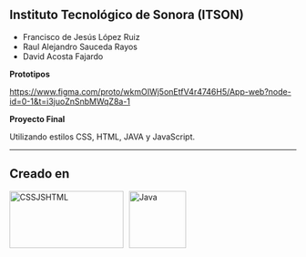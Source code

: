 ## Instituto Tecnológico de Sonora (ITSON)

- Francisco de Jesús López Ruiz
- Raul Alejandro Sauceda Rayos
- David Acosta Fajardo

**Prototipos**

https://www.figma.com/proto/wkmOIWj5onEtfV4r4746H5/App-web?node-id=0-1&t=i3juoZnSnbMWqZ8a-1

**Proyecto Final**

Utilizando estilos CSS, HTML, JAVA y JavaScript.

---
## Creado en

<div style="display: flex; flex-wrap: wrap; gap: 10px; align-items: center;">
  <img src="https://github.com/user-attachments/assets/b8e8f33c-a2cf-4ff4-9e95-522d42508bc6" alt="CSSJSHTML" width="200" height="100">
  <img src="https://github.com/user-attachments/assets/2c4987f2-2c2b-42ce-9aa9-bbc7e9bb97e2" alt="Java" width="100">

</div>
